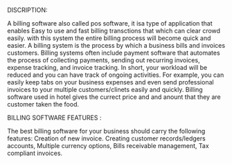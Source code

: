 DISCRIPTION:

A billing software also called pos software, it isa type of application that enables Easy to use and  fast billing transctions that which can clear crowd easily. with this system the entire billing process will become quick and easier. A billing system is the process by which a business bills and invoices customers. Billing systems often include payment software that automates the process of collecting payments, sending out recurring invoices, expense tracking, and invoice tracking. In short, your workload will be reduced and you can have track of ongoing activities. For example, you can easily keep tabs on your business expenses and even send professional invoices to your multiple customers/clinets easily and quickly.
Billing software used in hotel gives the currect price and and anount that they are customer taken the food.


BILLING SOFTWARE FEATURES :

The best billing software for your business should carry the following features: Creation of new invoice. Creating customer records/ledgers accounts, Multiple currency options, Bills receivable management, Tax compliant invoices. 
